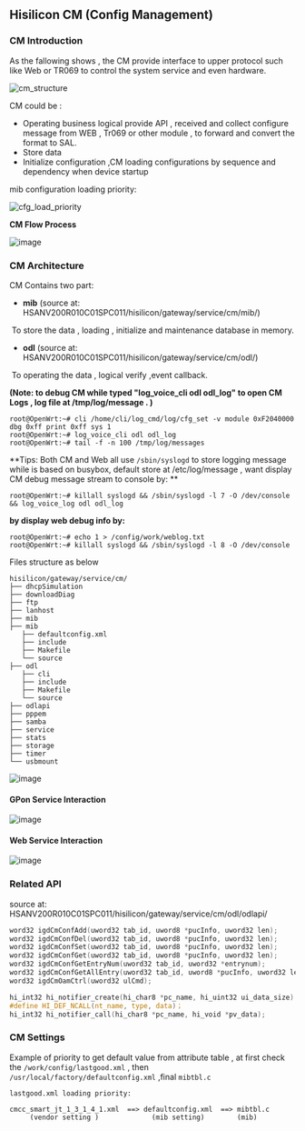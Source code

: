 



## Hisilicon CM (Config Management)

### CM Introduction

As the fallowing shows , the CM provide interface to upper protocol such like Web or TR069 to control  the system service and even hardware. 

![cm_structure](img\hisi_cm_structure.png)

CM could be :

- Operating business logical 
  provide  API  , received and collect configure message from WEB , Tr069  or other module , to forward and convert the format to SAL.
- Store data
- Initialize configuration ,CM loading configurations  by sequence and dependency  when device  startup 

mib configuration loading priority:

![cfg_load_priority](./img/cm_cfg_loading_priority.png)



**CM Flow Process**

![image](img\hi_cm_process.png)


### CM Architecture
CM Contains two part: 

- **mib** (source at:  HSANV200R010C01SPC011/hisilicon/gateway/service/cm/mib/) 

​	To store the data , loading , initialize and maintenance database in memory.

- **odl** (source at:  HSANV200R010C01SPC011/hisilicon/gateway/service/cm/odl/)

​	To operating the data , logical verify ,event callback.

**(Note:  to debug CM while typed "log_voice_cli odl odl_log" to open CM Logs , log file at /tmp/log/message . )**

```shell
root@OpenWrt:~# cli /home/cli/log_cmd/log/cfg_set -v module 0xF2040000 dbg 0xff print 0xff sys 1 
root@OpenWrt:~# log_voice_cli odl odl_log
root@OpenWrt:~# tail -f -n 100 /tmp/log/messages
```

**Tips:  Both CM and Web all use ``/sbin/syslogd`` to store logging message while is based on busybox, default store at /etc/log/message , want display CM debug message stream to console by: **

```shell
root@OpenWrt:~# killall syslogd && /sbin/syslogd -l 7 -O /dev/console && log_voice_log odl odl_log
```

**by display web debug info by:**

```shell
root@OpenWrt:~# echo 1 > /config/work/weblog.txt
root@OpenWrt:~# killall syslogd && /sbin/syslogd -l 8 -O /dev/console
```

Files structure  as below

```shell
hisilicon/gateway/service/cm/
├── dhcpSimulation
├── downloadDiag
├── ftp
├── lanhost
├── mib
├── mib
   ├── defaultconfig.xml
   ├── include
   ├── Makefile
   └── source
├── odl
   ├── cli
   ├── include
   ├── Makefile
   └── source
├── odlapi
├── pppem
├── samba
├── service
├── stats
├── storage
├── timer
└── usbmount
```
![image](img\hi_cm_structure.png)





#### GPon Service Interaction

![image](img\hi_cm.png)

#### Web Service Interaction

![image](img\hi_cm2.png)

### Related API

source at: HSANV200R010C01SPC011/hisilicon/gateway/service/cm/odl/odlapi/

```c
word32 igdCmConfAdd(uword32 tab_id, uword8 *pucInfo, uword32 len);
word32 igdCmConfDel(uword32 tab_id, uword8 *pucInfo, uword32 len); 
word32 igdCmConfSet(uword32 tab_id, uword8 *pucInfo, uword32 len); 
word32 igdCmConfGet(uword32 tab_id, uword8 *pucInfo, uword32 len); 
word32 igdCmConfGetEntryNum(uword32 tab_id, uword32 *entrynum); 
word32 igdCmConfGetAllEntry(uword32 tab_id, uword8 *pucInfo, uword32 len); 
word32 igdCmOamCtrl(uword32 ulCmd); 

hi_int32 hi_notifier_create(hi_char8 *pc_name, hi_uint32 ui_data_size)； 
#define HI_DEF_NCALL(nt_name, type, data)； 
hi_int32 hi_notifier_call(hi_char8 *pc_name, hi_void *pv_data); 
```



### CM Settings

Example of priority to  get default value from attribute table ,   at first check the ``/work/config/lastgood.xml`` , then ``/usr/local/factory/defaultconfig.xml`` ,final  ``mibtbl.c``


```text
lastgood.xml loading priority:

cmcc_smart_jt_1_3_1_4_1.xml  ==> defaultconfig.xml  ==> mibtbl.c
	 (vendor setting )             (mib setting)  		(mib)
```

